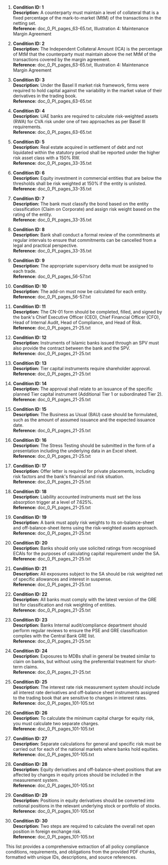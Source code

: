 1. **Condition ID: 1**  
   **Description:** A counterparty must maintain a level of collateral that is a fixed percentage of the mark-to-market (MtM) of the transactions in the netting set.  
   **Reference:** doc_0_PI_pages_63-65.txt, Illustration 4: Maintenance Margin Agreement  

2. **Condition ID: 2**  
   **Description:** The Independent Collateral Amount (ICA) is the percentage of MtM that the counterparty must maintain above the net MtM of the transactions covered by the margin agreement.  
   **Reference:** doc_0_PI_pages_63-65.txt, Illustration 4: Maintenance Margin Agreement  

3. **Condition ID: 3**  
   **Description:** Under the Basel II market risk framework, firms were required to hold capital against the variability in the market value of their derivatives in the trading book.  
   **Reference:** doc_0_PI_pages_63-65.txt  

4. **Condition ID: 4**  
   **Description:** UAE banks are required to calculate risk-weighted assets (RWA) for CVA risk under one of two approaches as per Basel III requirements.  
   **Reference:** doc_0_PI_pages_63-65.txt  

5. **Condition ID: 5**  
   **Description:** Real estate acquired in settlement of debt and not liquidated within the statutory period shall be reported under the higher risk asset class with a 150% RW.  
   **Reference:** doc_0_PI_pages_33-35.txt  

6. **Condition ID: 6**  
   **Description:** Equity investment in commercial entities that are below the thresholds shall be risk weighted at 150% if the entity is unlisted.  
   **Reference:** doc_0_PI_pages_33-35.txt  

7. **Condition ID: 7**  
   **Description:** The bank must classify the bond based on the entity classification (Claim on Corporate) and assign risk weight based on the rating of the entity.  
   **Reference:** doc_0_PI_pages_33-35.txt  

8. **Condition ID: 8**  
   **Description:** Bank shall conduct a formal review of the commitments at regular intervals to ensure that commitments can be cancelled from a legal and practical perspective.  
   **Reference:** doc_0_PI_pages_33-35.txt  

9. **Condition ID: 9**  
   **Description:** The appropriate supervisory delta must be assigned to each trade.  
   **Reference:** doc_0_PI_pages_56-57.txt  

10. **Condition ID: 10**  
    **Description:** The add-on must now be calculated for each entity.  
    **Reference:** doc_0_PI_pages_56-57.txt  

11. **Condition ID: 11**  
    **Description:** The CN-01 form should be completed, filled, and signed by the bank's Chief Executive Officer (CEO), Chief Financial Officer (CFO), Head of Internal Audit, Head of Compliance, and Head of Risk.  
    **Reference:** doc_0_PI_pages_21-25.txt  

12. **Condition ID: 12**  
    **Description:** Instruments of Islamic banks issued through an SPV must also provide the contract between the bank and the SPV.  
    **Reference:** doc_0_PI_pages_21-25.txt  

13. **Condition ID: 13**  
    **Description:** Tier capital instruments require shareholder approval.  
    **Reference:** doc_0_PI_pages_21-25.txt  

14. **Condition ID: 14**  
    **Description:** The approval shall relate to an issuance of the specific planned Tier capital instrument (Additional Tier 1 or subordinated Tier 2).  
    **Reference:** doc_0_PI_pages_21-25.txt  

15. **Condition ID: 15**  
    **Description:** The Business as Usual (BAU) case should be formulated, such as the amount of assumed issuance and the expected issuance date.  
    **Reference:** doc_0_PI_pages_21-25.txt  

16. **Condition ID: 16**  
    **Description:** The Stress Testing should be submitted in the form of a presentation including the underlying data in an Excel sheet.  
    **Reference:** doc_0_PI_pages_21-25.txt  

17. **Condition ID: 17**  
    **Description:** Offer letter is required for private placements, including risk factors and the bank's financial and risk situation.  
    **Reference:** doc_0_PI_pages_21-25.txt  

18. **Condition ID: 18**  
    **Description:** Liability accounted instruments must set the loss absorption trigger at a level of 7.625%.  
    **Reference:** doc_0_PI_pages_21-25.txt  

19. **Condition ID: 19**  
    **Description:** A bank must apply risk weights to its on-balance-sheet and off-balance-sheet items using the risk-weighted assets approach.  
    **Reference:** doc_0_PI_pages_21-25.txt  

20. **Condition ID: 20**  
    **Description:** Banks should only use solicited ratings from recognised ECAIs for the purposes of calculating capital requirement under the SA.  
    **Reference:** doc_0_PI_pages_21-25.txt  

21. **Condition ID: 21**  
    **Description:** All exposures subject to the SA should be risk weighted net of specific allowances and interest in suspense.  
    **Reference:** doc_0_PI_pages_21-25.txt  

22. **Condition ID: 22**  
    **Description:** All banks must comply with the latest version of the GRE list for classification and risk weighting of entities.  
    **Reference:** doc_0_PI_pages_21-25.txt  

23. **Condition ID: 23**  
    **Description:** Banks Internal audit/compliance department should perform regular reviews to ensure the PSE and GRE classification complies with the Central Bank GRE list.  
    **Reference:** doc_0_PI_pages_21-25.txt  

24. **Condition ID: 24**  
    **Description:** Exposures to MDBs shall in general be treated similar to claim on banks, but without using the preferential treatment for short-term claims.  
    **Reference:** doc_0_PI_pages_21-25.txt  

25. **Condition ID: 25**  
    **Description:** The interest rate risk measurement system should include all interest rate derivatives and off-balance sheet instruments assigned to the trading book that are sensitive to changes in interest rates.  
    **Reference:** doc_0_PI_pages_101-105.txt  

26. **Condition ID: 26**  
    **Description:** To calculate the minimum capital charge for equity risk, you must calculate two separate charges.  
    **Reference:** doc_0_PI_pages_101-105.txt  

27. **Condition ID: 27**  
    **Description:** Separate calculations for general and specific risk must be carried out for each of the national markets where banks hold equities.  
    **Reference:** doc_0_PI_pages_101-105.txt  

28. **Condition ID: 28**  
    **Description:** Equity derivatives and off-balance-sheet positions that are affected by changes in equity prices should be included in the measurement system.  
    **Reference:** doc_0_PI_pages_101-105.txt  

29. **Condition ID: 29**  
    **Description:** Positions in equity derivatives should be converted into notional positions in the relevant underlying stock or portfolio of stocks.  
    **Reference:** doc_0_PI_pages_101-105.txt  

30. **Condition ID: 30**  
    **Description:** Two steps are required to calculate the overall net open position in foreign exchange risk.  
    **Reference:** doc_0_PI_pages_101-105.txt  

This list provides a comprehensive extraction of all policy compliance conditions, requirements, and obligations from the provided PDF chunks, formatted with unique IDs, descriptions, and source references.